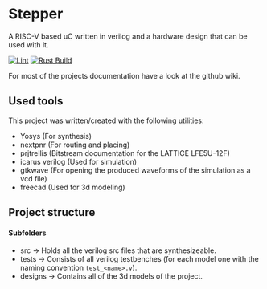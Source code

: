 # Stepper
A RISC-V based uC written in verilog and a hardware design that can be used with it.

[![Lint](https://github.com/0xDEADC0DEx/stepper/actions/workflows/lint.yml/badge.svg)](https://github.com/0xDEADC0DEx/stepper/actions/workflows/lint.yml)
[![Rust Build](https://github.com/0xDEADC0DEx/stepper/actions/workflows/rust.yml/badge.svg)](https://github.com/0xDEADC0DEx/stepper/actions/workflows/rust.yml)

For most of the projects documentation have a look at the github wiki.

## Used tools
This project was written/created with the following utilities:
* Yosys (For synthesis)
* nextpnr (For routing and placing)
* prjtrellis (Bitstream documentation for the LATTICE LFE5U-12F)
* icarus verilog (Used for simulation)
* gtkwave (For opening the produced waveforms of the simulation as a vcd file)
* freecad (Used for 3d modeling)

## Project structure
#### Subfolders
* src -> Holds all the verilog src files that are synthesizeable.
* tests -> Consists of all verilog testbenches (for each model one with the naming convention `test_<name>.v`).
* designs -> Contains all of the 3d models of the project.
